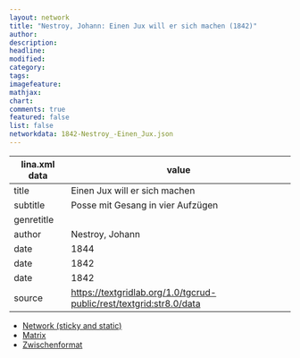 ```yaml
---
layout: network
title: "Nestroy, Johann: Einen Jux will er sich machen (1842)"
author:
description:
headline:
modified:
category:
tags:
imagefeature: 
mathjax: 
chart: 
comments: true
featured: false
list: false
networkdata: 1842-Nestroy_-Einen_Jux.json
---
```

lina.xml data  | value
------------- | -------------
title|Einen Jux will er sich machen
subtitle|Posse mit Gesang in vier Aufzügen
genretitle|
author|Nestroy, Johann
date|1844
date|1842
date|1842
source|https://textgridlab.org/1.0/tgcrud-public/rest/textgrid:str8.0/data


* [Network (sticky and static)](/network206)
* [Matrix](/matrix206)
* [Zwischenformat](/lina206 )
